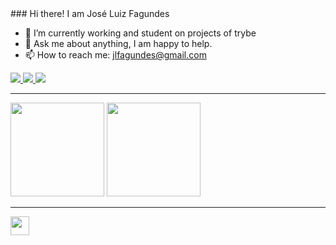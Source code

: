 <header>
  <link rel="stylesheet" href="https://cdn.jsdelivr.net/gh/devicons/devicon@v2.14.0/devicon.min.css">
</header>
<body>
  ### Hi there! I am José Luiz Fagundes
  
  - 🔭 I’m currently working and student on projects of trybe
  - 💬 Ask me about anything, I am happy to help.
  - 📫 How to reach me: jlfagundes@gmail.com
  
  <div style="display: inline_block">
    <a href="https://www.linkedin.com/in/jos%C3%A9-luiz-fagundes-44016b40?lipi=urn%3Ali%3Apage%3Ad_flagship3_profile_view_base_contact_details%3BcgluM%2FU%2BRqWdSjAYQB9k5w%3D%3D" alt="linkedin" target="_blank">
      <img src="https://img.shields.io/badge/LinkedIn-%230077B5.svg?&style=flat-square&logo=linkedin&logoColor=white">
    </a>
    <a href="https://github.com/jlfagundes" alt="github" target="_blank">
      <img src="https://img.shields.io/badge/GitHub-000000?&style=flat-square&logo=GitHub&logoColor=white">
    </a>
    <a href="https://wa.me/<SEUNUMERO>" alt="WhatsApp" target="_blank">
       <img src="https://img.shields.io/badge/-WhatsApp-25d366?style=flat-square&labelColor=25d366&logo=whatsapp&logoColor=white&link=https://wa.me/<SEUNUMERO>"/>
    </a>
    </div>
  
  <hr>
  
  <div>
  <!--   <a href="https://beacons.ai/jlfagundes"> -->
      <img height="150em" src="https://github-readme-stats.vercel.app/api?username=jlfagundes&show_icons=true&theme=dark&include_all_commits=true&count_private=true"/>
      <img height="150em" src="https://github-readme-stats.vercel.app/api/top-langs?username=jlfagundes&layout=compact&langs_count=16&theme=dark"/>
  </div>
  
  <hr>
  
  <div>
    <i class="devicon-javascript-plain colored"></i>
    <img height="30" widht="40" src="https://cdn.jsdelivr.net/gh/devicons/devicon/icons/javascript/javascript-original.svg" />
  </div>
</body>


